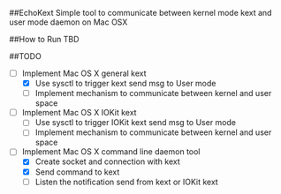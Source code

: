 ##EchoKext
Simple tool to communicate between kernel mode kext and user mode daemon on Mac OSX

##How to Run
TBD

##TODO
- [ ] Implement Mac OS X general kext
	- [x] Use sysctl to trigger kext send msg to User mode
	- [ ] Implement mechanism to communicate between kernel and user space
- [ ] Implement Mac OS X IOKit kext
	- [ ] Use sysctl to trigger IOKit kext send msg to User mode
	- [ ] Implement mechanism to communicate between kernel and user space 
- [ ] Implement Mac OS X command line daemon tool
    - [x] Create socket and connection with kext
    - [x] Send command to kext
	- [ ] Listen the notification send from kext or IOKit kext